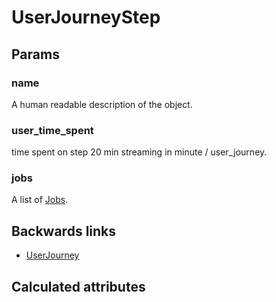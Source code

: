 # UserJourneyStep

## Params

### name
A human readable description of the object.

### user_time_spent
time spent on step 20 min streaming in minute / user_journey.

### jobs
A list of [Jobs](Job.md).


## Backwards links

- [UserJourney](UserJourney.md)


## Calculated attributes
